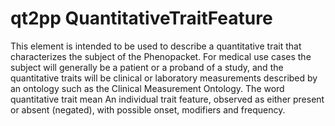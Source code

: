 # qt2pp QuantitativeTraitFeature

This element is intended to be used to describe a quantitative trait that characterizes the subject of the Phenopacket. For medical use cases the subject will generally be a patient or a proband of a study, and the quantitative traits will be clinical or laboratory measurements described by an ontology such as the Clinical Measurement Ontology. The word quantitative trait mean An individual trait feature, observed as either present or absent (negated), with possible onset, modifiers and frequency.
